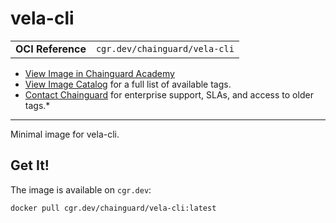 <!--monopod:start-->
# vela-cli
| | |
| - | - |
| **OCI Reference** | `cgr.dev/chainguard/vela-cli` |


* [View Image in Chainguard Academy](https://edu.chainguard.dev/chainguard/chainguard-images/reference/vela-cli/overview/)
* [View Image Catalog](https://console.enforce.dev/images/catalog) for a full list of available tags.
* [Contact Chainguard](https://www.chainguard.dev/chainguard-images) for enterprise support, SLAs, and access to older tags.*

---
<!--monopod:end-->

Minimal image for vela-cli.

## Get It!

The image is available on `cgr.dev`:

```
docker pull cgr.dev/chainguard/vela-cli:latest
```

<!--body:start-->
<!--body:end-->